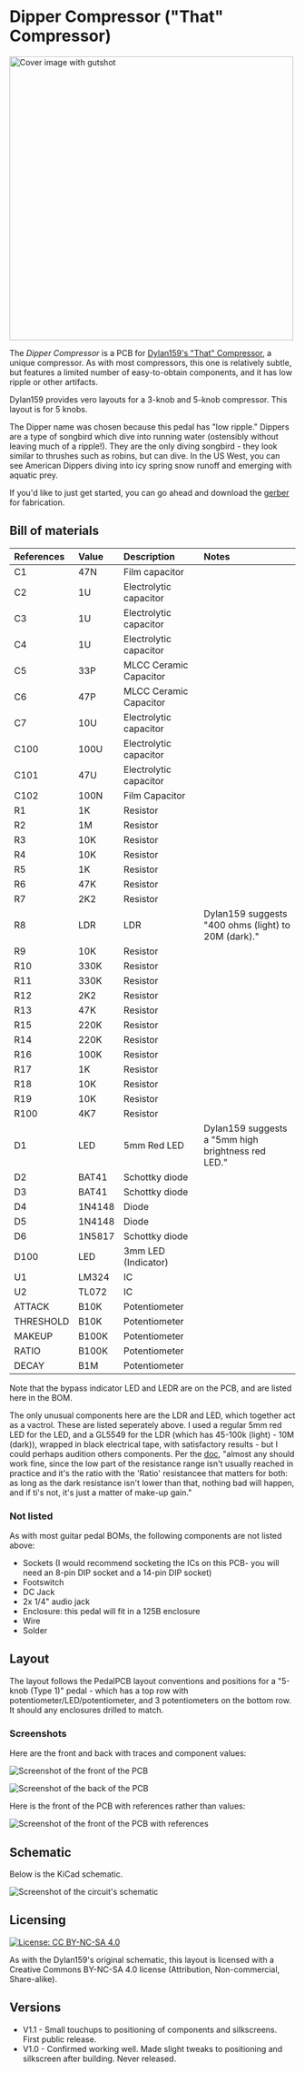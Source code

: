 # Dipper Compressor ("That" Compressor)

<img src="https://github.com/RWLPedal/music-pcbs/blob/main/DipperCompressor/images/dipper_compressor.png?raw=true" alt="Cover image with gutshot" height="500px">

The *Dipper Compressor* is a PCB for [Dylan159's "That" Compressor](https://bentfishbowl.wixsite.com/electronics/post/that-compressor), a unique compressor. As with most compressors, this one is relatively subtle, but features a limited number of easy-to-obtain components, and it has low ripple or other artifacts.

Dylan159 provides vero layouts for a 3-knob and 5-knob compressor. This layout is for 5 knobs.

The Dipper name was chosen because this pedal has "low ripple." Dippers are a type of songbird which dive into running water (ostensibly without leaving much of a ripple!). They are the only diving songbird - they look similar to thrushes such as robins, but can dive. In the US West, you can see American Dippers diving into icy spring snow runoff and emerging with aquatic prey.

If you'd like to just get started, you can go ahead and download the [gerber](https://github.com/RWLPedal/music-pcbs/raw/refs/heads/main/DipperCompressor/gerber.zip) for fabrication.

## Bill of materials

| **References** | **Value** | **Description**        | **Notes**                                           |
| :------------- | :-------- | :--------------------- | :-------------------------------------------------- |
| C1             | 47N       | Film capacitor         |                                                     |
| C2             | 1U        | Electrolytic capacitor |                                                     |
| C3             | 1U        | Electrolytic capacitor |                                                     |
| C4             | 1U        | Electrolytic capacitor |                                                     |
| C5             | 33P       | MLCC Ceramic Capacitor |                                                     |
| C6             | 47P       | MLCC Ceramic Capacitor |                                                     |
| C7             | 10U       | Electrolytic capacitor |                                                     |
| C100           | 100U      | Electrolytic capacitor |                                                     |
| C101           | 47U       | Electrolytic capacitor |                                                     |
| C102           | 100N      | Film Capacitor         |                                                     |
| R1             | 1K        | Resistor               |                                                     |
| R2             | 1M        | Resistor               |                                                     |
| R3             | 10K       | Resistor               |                                                     |
| R4             | 10K       | Resistor               |                                                     |
| R5             | 1K        | Resistor               |                                                     |
| R6             | 47K       | Resistor               |                                                     |
| R7             | 2K2       | Resistor               |                                                     |
| R8             | LDR       | LDR                    | Dylan159 suggests "400 ohms (light) to 20M (dark)." |
| R9             | 10K       | Resistor               |                                                     |
| R10            | 330K      | Resistor               |                                                     |
| R11            | 330K      | Resistor               |                                                     |
| R12            | 2K2       | Resistor               |                                                     |
| R13            | 47K       | Resistor               |                                                     |
| R15            | 220K      | Resistor               |                                                     |
| R14            | 220K      | Resistor               |                                                     |
| R16            | 100K      | Resistor               |                                                     |
| R17            | 1K        | Resistor               |                                                     |
| R18            | 10K       | Resistor               |                                                     |
| R19            | 10K       | Resistor               |                                                     |
| R100           | 4K7       | Resistor               |                                                     |
| D1             | LED       | 5mm Red LED            | Dylan159 suggests a "5mm high brightness red LED."  |
| D2             | BAT41     | Schottky diode         |                                                     |
| D3             | BAT41     | Schottky diode         |                                                     |
| D4             | 1N4148    | Diode                  |                                                     |
| D5             | 1N4148    | Diode                  |                                                     |
| D6             | 1N5817    | Schottky diode         |                                                     |
| D100           | LED       | 3mm LED (Indicator)    |                                                     |
| U1             | LM324     | IC                     |                                                     |
| U2             | TL072     | IC                     |                                                     |
| ATTACK         | B10K      | Potentiometer          |                                                     |
| THRESHOLD      | B10K      | Potentiometer          |                                                     |
| MAKEUP         | B100K     | Potentiometer          |                                                     |
| RATIO          | B100K     | Potentiometer          |                                                     |
| DECAY          | B1M       | Potentiometer          |                                                     |

Note that the bypass indicator LED and LEDR are on the PCB, and are listed here in the BOM.

The only unusual components here are the LDR and LED, which together act as a vactrol. These are listed seperately above. I used a regular 5mm red LED for the LED, and a GL5549 for the LDR (which has 45-100k (light) - 10M (dark)), wrapped in black electrical tape, with satisfactory results - but I could perhaps audition others components. Per the [doc](https://bentfishbowl.wixsite.com/electronics/post/that-compressor), "almost any should work fine, since the low part of the resistance range isn't usually reached in practice and it's the ratio with the 'Ratio' resistancee that matters for both: as long as the dark resistance isn't lower than that, nothing bad will happen, and if ti's not, it's just a matter of make-up gain."

### Not listed

As with most guitar pedal BOMs, the following components are not listed above:

* Sockets (I would recommend socketing the ICs on this PCB- you will need an 8-pin DIP socket and a 14-pin DIP socket)
* Footswitch
* DC Jack
* 2x 1/4" audio jack
* Enclosure: this pedal will fit in a 125B enclosure
* Wire
* Solder

## Layout

The layout follows the PedalPCB layout conventions and positions for a "5-knob (Type 1)" pedal - which has a top row with potentiometer/LED/potentiometer, and 3 potentiometers on the bottom row. It should any enclosures drilled to match.

### Screenshots

Here are the front and back with traces and component values:

![Screenshot of the front of the PCB](https://github.com/RWLPedal/music-pcbs/blob/main/DipperCompressor/images/pcb_front.png?raw=true)

![Screenshot of the back of the PCB](https://github.com/RWLPedal/music-pcbs/blob/main/DipperCompressor/images/pcb_back.png?raw=true)

Here is the front of the PCB with references rather than values:

![Screenshot of the front of the PCB with references](https://github.com/RWLPedal/music-pcbs/blob/main/DipperCompressor/images/pcb_references.png?raw=true)

## Schematic

Below is the KiCad schematic.

![Screenshot of the circuit's schematic](https://github.com/RWLPedal/music-pcbs/blob/main/DipperCompressor/images/schematic.png?raw=true)

## Licensing

[![License: CC BY-NC-SA 4.0](https://licensebuttons.net/l/by-nc-sa/4.0/80x15.png)](https://creativecommons.org/licenses/by-nc-sa/4.0/)

As with the Dylan159's original schematic, this layout is licensed with a Creative Commons BY-NC-SA 4.0 license (Attribution, Non-commercial, Share-alike).

## Versions

* V1.1 - Small touchups to positioning of components and silkscreens. First public release.
* V1.0 - Confirmed working well. Made slight tweaks to positioning and silkscreen after building. Never released.